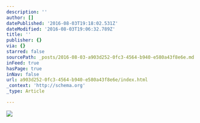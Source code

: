 ```yaml
---
description: ''
author: []
datePublished: '2016-08-03T19:18:02.531Z'
dateModified: '2016-08-03T19:06:32.789Z'
title: ''
publisher: {}
via: {}
starred: false
sourcePath: _posts/2016-08-03-a903d252-0fc3-4564-b940-e580a43f8e6e.md
inFeed: true
hasPage: true
inNav: false
url: a903d252-0fc3-4564-b940-e580a43f8e6e/index.html
_context: 'http://schema.org'
_type: Article

---
```

![](https://the-grid-user-content.s3-us-west-2.amazonaws.com/0c02550c-9c8b-456b-914b-08b4b9291f8a.png)